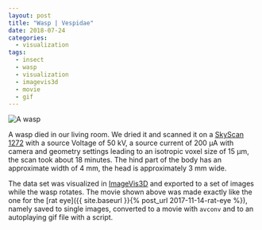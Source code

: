```yaml
---
layout: post
title: "Wasp | Vespidae"
date: 2018-07-24
categories:
  - visualization
tags:
  - insect
  - wasp
  - visualization
  - imagevis3d
  - movie
  - gif
---
```


![A wasp](/assets/2018/07/24/wasp-vespidae/wasp.gif)

A wasp died in our living room.
We dried it and scanned it on a [SkyScan 1272](https://www.bruker.com/products/microtomography/micro-ct-for-sample-scanning/skyscan-1272/overview.html) with a source Voltage of 50 kV, a source current of 200 µA with camera and geometry settings leading to an isotropic voxel size of 15 µm, the scan took about 18 minutes.
The hind part of the body has an approximate width of 4 mm, the head is approximately 3 mm wide.

The data set was visualized in [ImageVis3D](http://www.sci.utah.edu/software/imagevis3d.html) and exported to a set of images while the wasp rotates.
The movie shown above was made exactly like the one for the [rat eye]({{ site.baseurl }}{% post_url 2017-11-14-rat-eye %}), namely saved to single images, converted to a movie with `avconv` and to an autoplaying gif file with a script.
